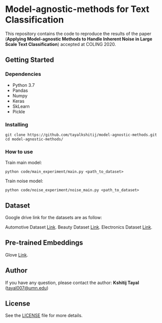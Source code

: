 # Model-agnostic-methods for Text Classification

This repository contains the code to reproduce the results of the paper (**Applying Model-agnostic Methods to Handle Inherent Noise in Large Scale Text Classification**) accepted at COLING 2020. 


## Getting Started

### Dependencies

* Python 3.7
* Pandas
* Numpy
* Keras
* SkLearn
* Pickle

### Installing

```
git clone https://github.com/tayalkshitij/model-agnostic-methods.git
cd model-agnostic-methods/
```

### How to use

Train main model:
```
python code/main_experiment/main.py <path_to_dataset>
```

Train noise model:
```
python code/noise_experiment/noise_main.py <path_to_dataset>
```

## Dataset

Google drive link for the datasets are as follow:

Automotive Dataset [Link](https://drive.google.com/open?id=1w2YuR1knf3LJPfq6wVxo3frHlbqP6BqA).
Beauty Dataset [Link](https://drive.google.com/open?id=1rNNSdGvMcivdXI72SGvrd_Td1Ah2_Vo7).
Electronics Dataset [Link](https://drive.google.com/open?id=1qDX8gBWrG0pdqqkJS8HUtI6K3kKtKfuR).

## Pre-trained Embeddings

Glove [Link](https://nlp.stanford.edu/projects/glove/).

## Author

If you have any question, please contact the author:
**Kshitij Tayal** ([tayal007@umn.edu](mailto:tayal007@umn.edu))

## License

See the [LICENSE](LICENSE) file for more details.

